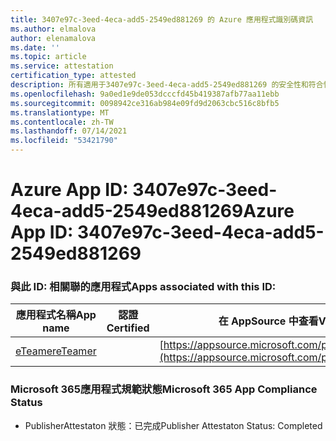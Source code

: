 ```yaml
---
title: 3407e97c-3eed-4eca-add5-2549ed881269 的 Azure 應用程式識別碼資訊
ms.author: elmalova
author: elenamalova
ms.date: ''
ms.topic: article
ms.service: attestation
certification_type: attested
description: 所有適用于3407e97c-3eed-4eca-add5-2549ed881269 的安全性和符合性資訊資訊。
ms.openlocfilehash: 9a0ed1e9de053dcccfd45b419387afb77aa11ebb
ms.sourcegitcommit: 0098942ce316ab984e09fd9d2063cbc516c8bfb5
ms.translationtype: MT
ms.contentlocale: zh-TW
ms.lasthandoff: 07/14/2021
ms.locfileid: "53421790"
---
```

# <a name="azure-app-id-3407e97c-3eed-4eca-add5-2549ed881269"></a><span data-ttu-id="18f09-103">Azure App ID: 3407e97c-3eed-4eca-add5-2549ed881269</span><span class="sxs-lookup"><span data-stu-id="18f09-103">Azure App ID: 3407e97c-3eed-4eca-add5-2549ed881269</span></span>


### <a name="apps-associated-with-this-id"></a><span data-ttu-id="18f09-104">與此 ID: 相關聯的應用程式</span><span class="sxs-lookup"><span data-stu-id="18f09-104">Apps associated with this ID:</span></span>
| <span data-ttu-id="18f09-105">**應用程式名稱**</span><span class="sxs-lookup"><span data-stu-id="18f09-105">**App name**</span></span> | <span data-ttu-id="18f09-106">**認證**</span><span class="sxs-lookup"><span data-stu-id="18f09-106">**Certified**</span></span> | <span data-ttu-id="18f09-107">**在 AppSource 中查看**</span><span class="sxs-lookup"><span data-stu-id="18f09-107">**View in AppSource**</span></span> |
|-|-|-|
| [<span data-ttu-id="18f09-108">eTeamer</span><span class="sxs-lookup"><span data-stu-id="18f09-108">eTeamer</span></span>](https://docs.microsoft.com/en-us/microsoft-365-app-certification/forward/WA200001621) |  | [https://appsource.microsoft.com/product/office/WA200001621](https://appsource.microsoft.com/product/office/WA200001621) |

### <a name="microsoft-365-app-compliance-status"></a><span data-ttu-id="18f09-109">Microsoft 365應用程式規範狀態</span><span class="sxs-lookup"><span data-stu-id="18f09-109">Microsoft 365 App Compliance Status</span></span>
- <span data-ttu-id="18f09-110">PublisherAttestaton 狀態：已完成</span><span class="sxs-lookup"><span data-stu-id="18f09-110">Publisher Attestaton Status: Completed</span></span>
